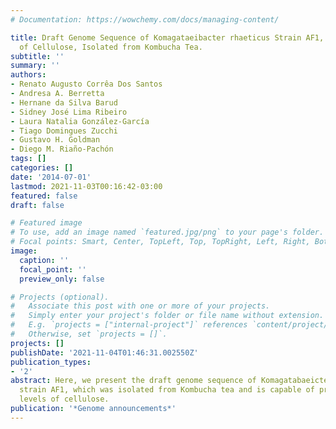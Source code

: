 ```yaml
---
# Documentation: https://wowchemy.com/docs/managing-content/

title: Draft Genome Sequence of Komagataeibacter rhaeticus Strain AF1, a High Producer
  of Cellulose, Isolated from Kombucha Tea.
subtitle: ''
summary: ''
authors:
- Renato Augusto Corrêa Dos Santos
- Andresa A. Berretta
- Hernane da Silva Barud
- Sidney José Lima Ribeiro
- Laura Natalia González-García
- Tiago Domingues Zucchi
- Gustavo H. Goldman
- Diego M. Riaño-Pachón
tags: []
categories: []
date: '2014-07-01'
lastmod: 2021-11-03T00:16:42-03:00
featured: false
draft: false

# Featured image
# To use, add an image named `featured.jpg/png` to your page's folder.
# Focal points: Smart, Center, TopLeft, Top, TopRight, Left, Right, BottomLeft, Bottom, BottomRight.
image:
  caption: ''
  focal_point: ''
  preview_only: false

# Projects (optional).
#   Associate this post with one or more of your projects.
#   Simply enter your project's folder or file name without extension.
#   E.g. `projects = ["internal-project"]` references `content/project/deep-learning/index.md`.
#   Otherwise, set `projects = []`.
projects: []
publishDate: '2021-11-04T01:46:31.002550Z'
publication_types:
- '2'
abstract: Here, we present the draft genome sequence of Komagatabaeicter rhaeticus
  strain AF1, which was isolated from Kombucha tea and is capable of producing high
  levels of cellulose.
publication: '*Genome announcements*'
---
```

